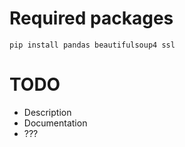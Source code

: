 Required packages
=====
```
pip install pandas beautifulsoup4 ssl
```

TODO
=====
* Description
* Documentation
* ???
